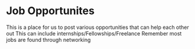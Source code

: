 # Job Opportunites 
This is a place for us to post various opportunities that can help each other out
This can include internships/Fellowships/Freelance
Remember most jobs are found through networking 
